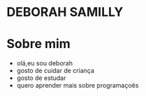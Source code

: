 # DEBORAH SAMILLY

# Sobre mim
- olá,eu sou deborah
- gosto de cuidar de criança 
- gosto de estudar
- quero aprender mais sobre programaçoẽs

